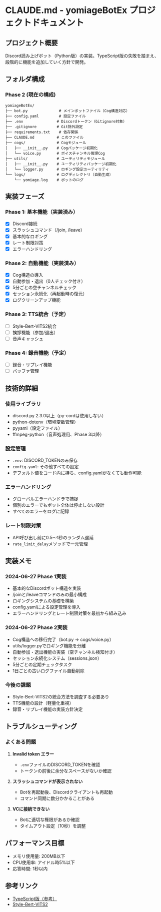 # CLAUDE.md - yomiageBotEx プロジェクトドキュメント

## プロジェクト概要
Discord読み上げボット（Python版）の実装。TypeScript版の失敗を踏まえ、段階的に機能を追加していく方針で開発。

## フォルダ構成

### Phase 2 (現在の構成)
```
yomiageBotEx/
├── bot.py              # メインボットファイル（Cog構造対応）
├── config.yaml         # 設定ファイル
├── .env               # Discordトークン（Gitignore対象）
├── .gitignore         # Git除外設定
├── requirements.txt    # 依存関係
├── CLAUDE.md          # このファイル
├── cogs/              # Cogモジュール
│   ├── __init__.py    # Cogパッケージ初期化
│   └── voice.py       # ボイスチャンネル管理Cog
├── utils/             # ユーティリティモジュール
│   ├── __init__.py    # ユーティリティパッケージ初期化
│   └── logger.py      # ロギング設定ユーティリティ
└── logs/              # ログディレクトリ（自動生成）
    └── yomiage.log    # ボットのログ
```

## 実装フェーズ

### Phase 1: 基本機能（実装済み）
- [x] Discord接続
- [x] スラッシュコマンド（/join, /leave）
- [x] 基本的なロギング
- [x] レート制限対策
- [x] エラーハンドリング

### Phase 2: 自動機能（実装済み）
- [x] Cog構造の導入
- [x] 自動参加・退出（0人チェック付き）
- [x] 5分ごとの空チャンネルチェック
- [x] セッション永続化（再起動時の復元）
- [x] ログクリーンアップ機能

### Phase 3: TTS統合（予定）
- [ ] Style-Bert-VITS2統合
- [ ] 挨拶機能（参加/退出）
- [ ] 音声キャッシュ

### Phase 4: 録音機能（予定）
- [ ] 録音・リプレイ機能
- [ ] バッファ管理

## 技術的詳細

### 使用ライブラリ
- discord.py 2.3.0以上（py-cordは使用しない）
- python-dotenv（環境変数管理）
- pyyaml（設定ファイル）
- ffmpeg-python（音声処理用、Phase 3以降）

### 設定管理
- `.env`: DISCORD_TOKENのみ保存
- `config.yaml`: その他すべての設定
- デフォルト値をコード内に持ち、config.yamlがなくても動作可能

### エラーハンドリング
- グローバルエラーハンドラで捕捉
- 個別のエラーでもボット全体は停止しない設計
- すべてのエラーをログに記録

### レート制限対策
- API呼び出し前に0.5～1秒のランダム遅延
- `rate_limit_delay`メソッドで一元管理

## 実装メモ

### 2024-06-27 Phase 1実装
- 基本的なDiscordボット構造を実装
- /joinと/leaveコマンドのみの最小構成
- ロギングシステムの基礎を構築
- config.yamlによる設定管理を導入
- エラーハンドリングとレート制限対策を最初から組み込み

### 2024-06-27 Phase 2実装
- Cog構造への移行完了（bot.py → cogs/voice.py）
- utils/logger.pyでロギング機能を分離
- 自動参加・退出機能の実装（空チャンネル検知付き）
- セッション永続化システム（sessions.json）
- 5分ごとの定期チェックタスク
- 1日ごとの古いログファイル自動削除

### 今後の課題
- Style-Bert-VITS2の統合方法を調査する必要あり
- TTS機能の設計（軽量化重視）
- 録音・リプレイ機能の実装方針決定

## トラブルシューティング

### よくある問題
1. **Invalid token エラー**
   - `.env`ファイルのDISCORD_TOKENを確認
   - トークンの前後に余分なスペースがないか確認

2. **スラッシュコマンドが表示されない**
   - Botを再起動後、Discordクライアントも再起動
   - コマンド同期に数分かかることがある

3. **VCに接続できない**
   - Botに適切な権限があるか確認
   - タイムアウト設定（10秒）を調整

## パフォーマンス目標
- メモリ使用量: 200MB以下
- CPU使用率: アイドル時5%以下
- 応答時間: 1秒以内

## 参考リンク
- [TypeScript版（参考）](https://github.com/jinwktk/yomiageBotTS)
- [Style-Bert-VITS2](https://github.com/litagin02/Style-Bert-VITS2)